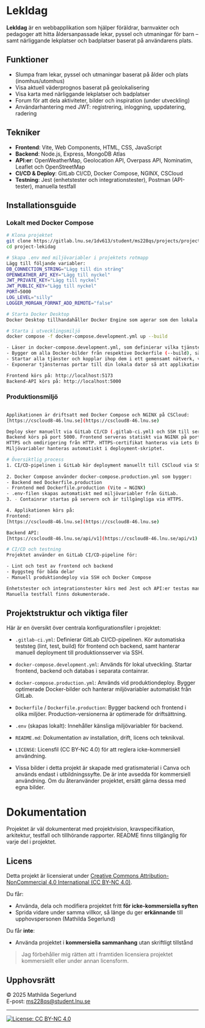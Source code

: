 # LekIdag

**LekIdag** är en webbapplikation som hjälper föräldrar, barnvakter och pedagoger att hitta åldersanpassade lekar, pyssel och utmaningar för barn – samt närliggande lekplatser och badplatser baserat på användarens plats.

## Funktioner

- Slumpa fram lekar, pyssel och utmaningar baserat på ålder och plats (inomhus/utomhus)
- Visa aktuell väderprognos baserat på geolokalisering
- Visa karta med närliggande lekplatser och badplatser
- Forum för att dela aktiviteter, bilder och inspiration (under utveckling)
- Användarhantering med JWT: registrering, inloggning, uppdatering, radering

## Tekniker

- **Frontend**: Vite, Web Components, HTML, CSS, JavaScript
- **Backend**: Node.js, Express, MongoDB Atlas
- **API:er**: OpenWeatherMap, Geolocation API, Overpass API, Nominatim, Leaflet och OpenStreetMap
- **CI/CD & Deploy**: GitLab CI/CD, Docker Compose, NGINX, CSCloud
- **Testning**: Jest (enhetstester och integrationstester), Postman (API-tester), manuella testfall

## Installationsguide
### Lokalt med Docker Compose
```bash
# Klona projektet
git clone https://gitlab.lnu.se/1dv613/student/ms228qs/projects/project-lekidag.git
cd project-lekidag

# Skapa .env med miljövariabler i projektets rotmapp
Lägg till följande variabler:
DB_CONNECTION_STRING="Lägg till din sträng"
OPENWEATHER_API_KEY="Lägg till nyckel"
JWT_PRIVATE_KEY="Lägg till nyckel"
JWT_PUBLIC_KEY="Lägg till nyckel"
PORT=5000
LOG_LEVEL="silly"
LOGGER_MORGAN_FORMAT_ADD_REMOTE="false"

# Starta Docker Desktop
Docker Desktop tillhandahåller Docker Engine som agerar som den lokala servern som kör containrarna.

# Starta i utvecklingsmiljö
docker compose -f docker-compose.development.yml up --build

- Läser in docker-compose.development.yml, som definierar vilka tjänster som ska startas.
- Bygger om alla Docker-bilder från respektive Dockerfile (--build), så att senaste kod och beroenden används.
- Startar alla tjänster och kopplar ihop dem i ett gemensamt nätverk, vilket gör att backend kan kommunicera med databasen.
- Exponerar tjänsternas portar till din lokala dator så att applikationen kan nås i webbläsaren under utveckling.

Frontend körs på: http://localhost:5173
Backend-API körs på: http://localhost:5000
```

### Produktionsmiljö
```bash

Applikationen är driftsatt med Docker Compose och NGINX på CSCloud:
[https://cscloud8-46.lnu.se](https://cscloud8-46.lnu.se)

Deploy sker manuellt via GitLab CI/CD (.gitlab-ci.yml) och SSH till servern. 
Backend körs på port 5000. Frontend serveras statiskt via NGINX på port 3000 med 
HTTPS och omdirigering från HTTP. HTTPS-certifikat hanteras via Lets Encrypt. 
Miljövariabler hanteras automatiskt i deployment-skriptet.

# Översiktlig process
1. CI/CD-pipelinen i GitLab kör deployment manuellt till CSCloud via SSH.
 
2. Docker Compose använder docker-compose.production.yml som bygger:
- Backend med Dockerfile.production
- Frontend med Dockerfile.production (Vite → NGINX)
- .env-filen skapas automatiskt med miljövariabler från GitLab.
3. - Containrar startas på servern och är tillgängliga via HTTPS.

4. Applikationen körs på:
Frontend:
[https://cscloud8-46.lnu.se](https://cscloud8-46.lnu.se)

Backend API:
[https://cscloud8-46.lnu.se/api/v1](https://cscloud8-46.lnu.se/api/v1)

# CI/CD och testning
Projektet använder en GitLab CI/CD-pipeline för:

- Lint och test av frontend och backend
- Byggsteg för båda delar
- Manuell produktiondeploy via SSH och Docker Compose

Enhetstester och integrationstester körs med Jest och API:er testas manuellt med Postman. 
Manuella testfall finns dokumenterade.
```

## Projektstruktur och viktiga filer

Här är en översikt över centrala konfigurationsfiler i projektet:

- `.gitlab-ci.yml`: Definierar GitLab CI/CD-pipelinen. Kör automatiska teststeg (lint, test, build) för frontend och backend, samt hanterar manuell deployment till produktionsserver via SSH.
- `docker-compose.development.yml`: Används för lokal utveckling. Startar frontend, backend och databas i separata containrar.
- `docker-compose.production.yml`: Används vid produktiondeploy. Bygger optimerade Docker-bilder och hanterar miljövariabler automatiskt från GitLab.
- `Dockerfile` / `Dockerfile.production`: Bygger backend och frontend i olika miljöer. Production-versionerna är optimerade för driftsättning.
- `.env` (skapas lokalt): Innehåller känsliga miljövariabler för backend.
- `README.md`: Dokumentation av installation, drift, licens och teknikval.
- `LICENSE`: Licensfil (CC BY-NC 4.0) för att reglera icke-kommersiell användning.

- Vissa bilder i detta projekt är skapade med gratismaterial i Canva och används endast i utbildningssyfte. 
De är inte avsedda för kommersiell användning. Om du återanvänder projektet, ersätt gärna dessa med egna bilder.

# Dokumentation
Projektet är väl dokumenterat med projektvision, kravspecifikation, arkitektur, testfall och tillhörande rapporter.
README finns tillgänglig för varje del i projektet.

## Licens
Detta projekt är licensierat under [Creative Commons Attribution-NonCommercial 4.0 International (CC BY-NC 4.0)](https://creativecommons.org/licenses/by-nc/4.0/).

Du får:
- Använda, dela och modifiera projektet fritt **för icke-kommersiella syften**
- Sprida vidare under samma villkor, så länge du ger **erkännande** till upphovspersonen (Mathilda Segerlund)

Du får **inte**:
- Använda projektet i **kommersiella sammanhang** utan skriftligt tillstånd

> Jag förbehåller mig rätten att i framtiden licensiera projektet kommersiellt eller under annan licensform.

## Upphovsrätt

© 2025 Mathilda Segerlund  
E-post: ms228qs@student.lnu.se

---

[![License: CC BY-NC 4.0](https://img.shields.io/badge/Licens-CC%20BY--NC%204.0-lightgrey.svg)](https://creativecommons.org/licenses/by-nc/4.0/)
